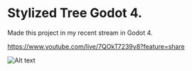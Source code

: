# Stylized Tree Godot 4.

Made this project in my recent stream in Godot 4.

https://www.youtube.com/live/7QOkT7239y8?feature=share

![Alt text](https://i.imgur.com/FSrZDm3.png)